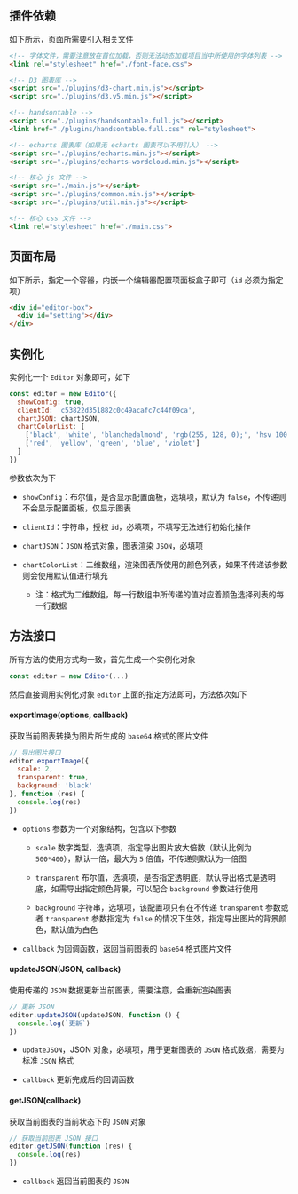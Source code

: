 ## 插件依赖

如下所示，页面所需要引入相关文件

```html
<!-- 字体文件，需要注意放在首位加载，否则无法动态加载项目当中所使用的字体列表 -->
<link rel="stylesheet" href="./font-face.css">

<!-- D3 图表库 -->
<script src="./plugins/d3-chart.min.js"></script>
<script src="./plugins/d3.v5.min.js"></script>

<!-- handsontable -->
<script src="./plugins/handsontable.full.js"></script>
<link href="./plugins/handsontable.full.css" rel="stylesheet">

<!-- echarts 图表库（如果无 echarts 图表可以不用引入） -->
<script src="./plugins/echarts.min.js"></script>
<script src="./plugins/echarts-wordcloud.min.js"></script>

<!-- 核心 js 文件 -->
<script src="./main.js"></script>
<script src="./plugins/common.min.js"></script>
<script src="./plugins/util.min.js"></script>

<!-- 核心 css 文件 -->
<link rel="stylesheet" href="./main.css">
```

## 页面布局

如下所示，指定一个容器，内嵌一个编辑器配置项面板盒子即可（`id` 必须为指定项）

```html
<div id="editor-box">
  <div id="setting"></div>
</div>
```


## 实例化

实例化一个 `Editor` 对象即可，如下

```js
const editor = new Editor({
  showConfig: true,
  clientId: 'c53822d351882c0c49acafc7c44f09ca',
  chartJSON: chartJSON,
  chartColorList: [
    ['black', 'white', 'blanchedalmond', 'rgb(255, 128, 0);', 'hsv 100 70 50'],
    ['red', 'yellow', 'green', 'blue', 'violet']
  ]
})
```

参数依次为下

* `showConfig`：布尔值，是否显示配置面板，选填项，默认为 `false`，不传递则不会显示配置面板，仅显示图表

* `clientId`：字符串，授权 `id`，必填项，不填写无法进行初始化操作

* `chartJSON`：`JSON` 格式对象，图表渲染 `JSON`，必填项

* `chartColorList`：二维数组，渲染图表所使用的颜色列表，如果不传递该参数则会使用默认值进行填充

  * 注：格式为二维数组，每一行数组中所传递的值对应着颜色选择列表的每一行数据




## 方法接口

所有方法的使用方式均一致，首先生成一个实例化对象

```js
const editor = new Editor(...)
```

然后直接调用实例化对象 `editor` 上面的指定方法即可，方法依次如下

#### exportImage(options, callback)

获取当前图表转换为图片所生成的 `base64` 格式的图片文件

```js
// 导出图片接口
editor.exportImage({
  scale: 2,
  transparent: true,
  background: 'black'
}, function (res) {
  console.log(res)
})
```

* `options` 参数为一个对象结构，包含以下参数

  * `scale` 数字类型，选填项，指定导出图片放大倍数（默认比例为 `500*400`），默认一倍，最大为 `5` 倍值，不传递则默认为一倍图

  * `transparent` 布尔值，选填项，是否指定透明底，默认导出格式是透明底，如需导出指定颜色背景，可以配合 `background` 参数进行使用

  * `background` 字符串，选填项，该配置项只有在不传递 `transparent` 参数或者 `transparent` 参数指定为 `false` 的情况下生效，指定导出图片的背景颜色，默认值为白色

* `callback` 为回调函数，返回当前图表的 `base64` 格式图片文件
 

#### updateJSON(JSON, callback)

使用传递的 `JSON` 数据更新当前图表，需要注意，会重新渲染图表

```js
// 更新 JSON
editor.updateJSON(updateJSON, function () {
  console.log(`更新`)
})
```

* `updateJSON`，JSON 对象，必填项，用于更新图表的 `JSON` 格式数据，需要为标准 `JSON` 格式

* `callback` 更新完成后的回调函数



#### getJSON(callback)

获取当前图表的当前状态下的 `JSON` 对象

```js
// 获取当前图表 JSON 接口
editor.getJSON(function (res) {
  console.log(res)
})
```

* `callback` 返回当前图表的 `JSON`
